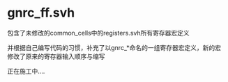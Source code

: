 # gnrc_ff.svh

包含了未修改的common_cells中的registers.svh所有寄存器宏定义


并根据自己编写代码的习惯，补充了以gnrc_*命名的一组寄存器宏定义，新的宏修改了原来的寄存器输入顺序与缩写

正在施工中....
